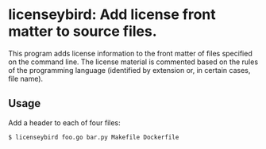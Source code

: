 # licenseybird: Add license front matter to source files.

This program adds license information to the front matter of files
specified on the command line. The license material is commented based
on the rules of the programming language (identified by extension or, in
certain cases, file name).

## Usage

Add a header to each of four files:

```
$ licenseybird foo.go bar.py Makefile Dockerfile
```
